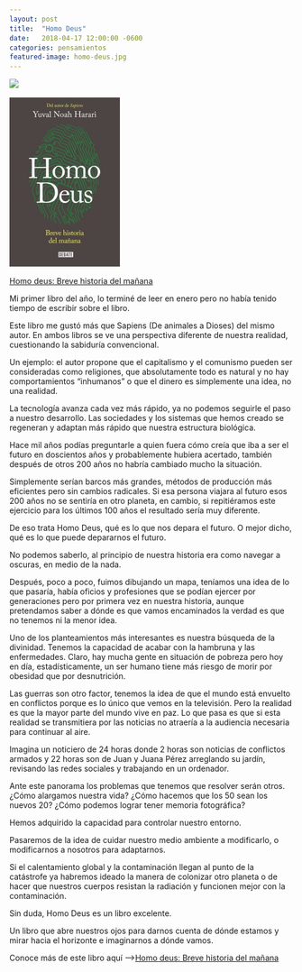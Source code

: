 ```yaml
---
layout: post
title:  "Homo Deus"
date:   2018-04-17 12:00:00 -0600
categories: pensamientos
featured-image: homo-deus.jpg
---
```


![]({{site.featured-image-dir|append:page.featured-image}})


<a href="hhttps://amzn.to/2GFdoqe"><img src="/assets/images/libro-homo-deus.jpg"></a>

<p><a target="_blank" href="https://www.amazon.com.mx/gp/product/6073149891/ref=as_li_tl?ie=UTF8&amp;camp=1789&amp;creative=9325&amp;creativeASIN=6073149891&amp;linkCode=as2&amp;tag=ajmnzf-20&amp;linkId=9eafe5f711bcbc1437a3964514cf102b">Homo deus: Breve historia del mañana</a></p>

Mi primer libro del año, lo terminé de leer en enero pero no había tenido tiempo de escribir sobre el libro.

Este libro me gustó más que Sapiens (De animales a Dioses) del mismo autor. En ambos libros se ve una perspectiva diferente de nuestra realidad, cuestionando la sabiduría convencional.

Un ejemplo: el autor propone que el capitalismo y el comunismo pueden ser consideradas como religiones, que absolutamente todo es natural y no hay comportamientos “inhumanos” o que el dinero es simplemente una idea, no una realidad.

La tecnología avanza cada vez más rápido, ya no podemos seguirle el paso a nuestro desarrollo. Las sociedades y los sistemas que hemos creado se regeneran y adaptan más rápido que nuestra estructura biológica.

Hace mil años podías preguntarle a quien fuera cómo creía que iba a ser el futuro en doscientos años y probablemente hubiera acertado, también después de otros 200 años no habría cambiado mucho la situación.

Simplemente serían barcos más grandes, métodos de producción más eficientes pero sin cambios radicales. Si esa persona viajara al futuro esos 200 años no se sentiría en otro planeta, en cambio, si repitiéramos este ejercicio para los últimos 100 años el resultado sería muy diferente.

De eso trata Homo Deus, qué es lo que nos depara el futuro. O mejor dicho, qué es lo que puede depararnos el futuro.

No podemos saberlo, al principio de nuestra historia era como navegar a oscuras, en medio de la nada. 

Después, poco a poco, fuimos dibujando un mapa, teníamos una idea de lo que pasaría, había oficios y profesiones que se podían ejercer por generaciones pero por primera vez en nuestra historia, aunque pretendamos saber a dónde es que vamos encaminados la verdad es que no tenemos ni la menor idea.

Uno de los planteamientos más interesantes es nuestra búsqueda de la divinidad. Tenemos la capacidad de acabar con la hambruna y las enfermedades. Claro, hay mucha gente en situación de pobreza pero hoy en día, estadísticamente, un ser humano tiene más riesgo de morir por obesidad que por desnutrición.

Las guerras son otro factor, tenemos la idea de que el mundo está envuelto en conflictos porque es lo único que vemos en la televisión. Pero la realidad es que la mayor parte del mundo vive en paz. Lo que pasa es que si esta realidad se transmitiera por las noticias no atraería a la audiencia necesaria para continuar al aire.

Imagina un noticiero de 24 horas donde 2 horas son noticias de conflictos armados y 22 horas son de Juan y Juana Pérez arreglando su jardín, revisando las redes sociales y trabajando en un ordenador.

Ante este panorama los problemas que tenemos que resolver serán otros. ¿Cómo alargamos nuestra vida? ¿Cómo hacemos que los 50 sean los nuevos 20? ¿Cómo podemos lograr tener memoria fotográfica?

Hemos adquirido la capacidad para controlar nuestro entorno.

Pasaremos de la idea de cuidar nuestro medio ambiente a modificarlo, o modificarnos a nosotros para adaptarnos.

Si el calentamiento global y la contaminación llegan al punto de la catástrofe ya habremos ideado la manera de colonizar otro planeta o de hacer que nuestros cuerpos resistan la radiación y funcionen mejor con la contaminación.

Sin duda, Homo Deus es un libro excelente.

Un libro que abre nuestros ojos para darnos cuenta de dónde estamos y mirar hacia el horizonte e imaginarnos a dónde vamos.

<p>Conoce más de este libro aquí —&gt;<a target="_blank" href="https://www.amazon.com.mx/gp/product/6073149891/ref=as_li_tl?ie=UTF8&amp;camp=1789&amp;creative=9325&amp;creativeASIN=6073149891&amp;linkCode=as2&amp;tag=ajmnzf-20&amp;linkId=9eafe5f711bcbc1437a3964514cf102b">Homo deus: Breve historia del mañana</a></p>